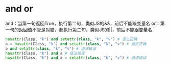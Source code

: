 # and or
and：当第一句返回True，执行第二句，类似JS的&&，前后不能跟变量名
or：第一句的返回值不管是对错，都执行第二句，类似JS的||，前后不能跟变量名

```python
hasattr(Class, "k") and setattr(class, "k", "v") # 语法正确
a = hasattr(Class, "k") and setattr(class, "k", "v") # 语法正确
a and setattr(class, "k", "v") # 语法错误
hasattr(Class, "k") and a # 语法错误
hasattr(Class, "k") and a = setattr(class, "k", "v") # 语法错误
```

